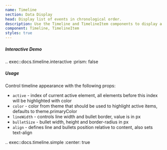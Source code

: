 ```yaml
---
name: Timeline
section: Data Display
head: Display list of events in chronological order.
description: Use the Timeline and TimelineItem components to display a list of events in chronological order.
component: Timeline, TimelineItem
styles: true
---
```


##### Interactive Demo

.. exec::docs.timeline.interactive
    :prism: false

##### Usage

Control timeline appearance with the following props:

- `active` - index of current active element, all elements before this index will be highlighted with color
- `color` - color from theme that should be used to highlight active items, defaults to theme.primaryColor
- `lineWidth` - controls line width and bullet border, value is in px
- `bulletSize` - bullet width, height and border-radius in px
- `align` - defines line and bullets position relative to content, also sets text-align

.. exec::docs.timeline.simple
    :center: true
